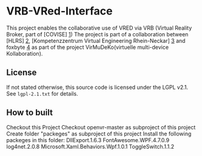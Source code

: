 VRB-VRed-Interface
====================
This project enables the collaborative use of VRED via VRB (Virtual Reality Broker, part of [COVISE] [1])
The project is part of a collaboration between [HLRS] [2], [Kompetenzzentrum Virtual Engineering Rhein-Neckar] [3] and foxbyte [4] as part of the project VirMuDeKo(virtuelle multi-device Kollaboration).
 

License
-------

If not stated otherwise, this source code is licensed under the LGPL v2.1. See `lgpl-2.1.txt` for
details.


How to built
-------
Checkout this Project
Checkout openvr-master as subproject of this project
Create folder "packeges" as subproject of this project
Install the following packeges in this folder:
	DllExport.1.6.3
	FontAwesome.WPF.4.7.0.9
	log4net.2.0.8
	Microsoft.Xaml.Behaviors.Wpf.1.0.1
	ToggleSwitch.1.1.2

[1]: https://github.com/hlrs-vis/covise
[2]: http://hlrs.de/home/
[3]: http://www.kve-rn.de/more/KVE
[4]: https://foxbyte.de/